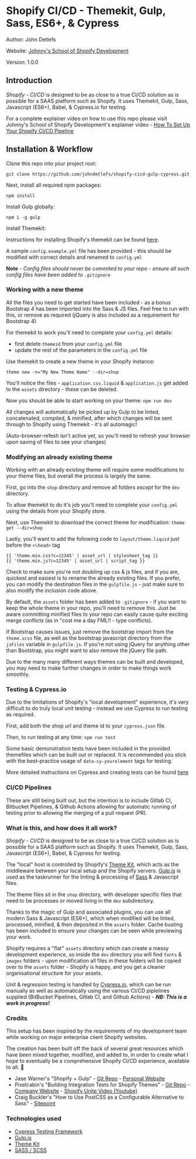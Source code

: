 # Shopify CI/CD - Themekit, Gulp, Sass, ES6+, & Cypress

Author: John Detlefs

Website: [Johnny's School of Shopify Development](https://johnnysdevschool.com.au)

Version: 1.0.0

## Introduction

_Shopify - CI/CD_ is designed to be as close to a true CI/CD solution as is possible for a SAAS platform such as Shopify. It uses Themekit, Gulp, Sass, Javascript (ES6+), Babel, & Cypress.io for testing.

For a complete explainer video on how to use this repo please visit Johnny's School of Shopify Development's explainer video - [How To Set Up Your Shopify CI/CD Pipeline](https://johnnysdevschool.com.au/how-to-set-up-shopify-ci-cd-pipeline)

## Installation & Workflow

Clone this repo into your project root:

`git clone https://github.com/johndetlefs/shopify-cicd-gulp-cypress.git`

Next, install all required npm packages:

`npm install`

Install Gulp globally:

`npm i -g gulp`

Install Themekit:

Instructions for installing Shopify's themekit can be found [here](https://shopify.dev/tools/theme-kit/getting-started).

A sample `config.example.yml` file has been provided - this should be modified with correct details and renamed to `config.yml`

**Note** - _Config files should never be commited to your repo - ensure all such config files have been added to `.gitignore`_

### Working with a new theme

All the files you need to get started have been included - as a bonus Bootstrap 4 has been imported into the Sass & JS files. Feel free to run with this, or remove as required (jQuery is also included as a requirement for Bootstrap 4)

For themekit to work you'll need to complete your `config.yml` details:

- first delete `themeid` from your `config.yml` file
- update the rest of the parameters in the `config.yml` file

Use themekit to create a new theme in your Shopify instance:

`theme new -n="My New Theme Name" --dir=shop`

You'll notice the files - `application.css.liquid` & `application.js` get added to the `assets` directory - these can be deleted.

Now you should be able to start working on your theme:
`npm run dev`

All changes will automatically be picked up by Gulp to be linted, concatenated, compiled, & minified, after which changes will be sent through to Shopify using Themekit - it's all automagic!

(Auto-browser-refesh isn't active yet, so you'll need to refresh your browser upon saving of files to see your changes)

### Modifying an already existing theme

Working with an already existing theme will require some modifications to your theme files, but overall the process is largely the same.

First, go into the `shop` directory and remove all folders _except_ for the `dev` directory.

To allow themekit to do it's job you'll need to complete your `config.yml` using the details from your Shopify store.

Next, use Themekit to download the correct theme for modification:
`theme get --dir=shop`

Lastly, you'll want to add the following code to `layout/theme.liquid` just before the `<\head>` tag

```liquid
{{ 'theme.min.css?c=12345' | asset_url | stylesheet_tag }}
{{ 'theme.min.js?c=12345' | asset_url | script_tag }}
```

Check to make sure you're not doubling up css & js files, and if you are, quickest and easiest is to rename the already existing files. If you prefer, you can modify the destination files in the `gulpfile.js` - just make sure to also modify the inclusion code above.

By default, the `assets` folder has been added to `.gitignore` - if you want to keep the whole theme in your repo, you'll need to remove this. Just be aware committing minified files to your repo can easily cause quite exciting merge conflicts (as in "cost me a day FML!! - type conflicts).

If Bootstrap causes issues, just remove the bootstrap import from the `theme.scss` file, as well as the bootstrap javascript directory from the `jsFiles` variable in `gulpfile.js`. If you're not using jQuery for anything other than Bootstrap, you might want to also remove the jQuery file path.

Due to the many many different ways themes can be built and developed, you may need to make further changes in order to make things work smoothly.

### Testing & Cypress.io

Due to the limitations of Shopify's "local development" experience, it's very difficult to do truly local unit testing - instead we use Cypress to run testing as required.

First, add both the shop url and theme id to your `cypress.json` file.

Then, to run testing at any time:
`npm run test`

Some basic demonstration tests have been included in the provided themefiles which can be built out or replaced. It is recommended you stick with the best-practice usage of `data-cy-yourelement` tags for testing.

More detailed instructions on Cypress and creating tests can be found [here](https://docs.cypress.io/guides/getting-started/writing-your-first-test.html)

### CI/CD Pipelines

These are still being built out, but the intention is to include Gitlab CI, Bitbucket Pipelines, & Github Actions allowing for automatic running of testing prior to allowing the merging of a pull request (PR).

### What is this, and how does it all work?

_Shopify - CI/CD_ is designed to be as close to a true CI/CD solution as is possible for a SAAS platform such as Shopify. It uses Themekit, Gulp, Sass, Javascript (ES6+), Babel, & Cypress for testing.

The "local" host is controlled by Shopify's [Theme Kit](https://shopify.github.io/themekit/ "Shopify Theme Kit GitHub page"), which acts as the middleware between your local setup and the Shopify servers. [Gulp.js](http://gulpjs.com/ "Gulp.js website") is used as the taskrunner for the linting & processing of [Sass](http://sass-lang.com/ "SASS website") & Javascript files.

The theme files sit in the `shop` directory, with developer specific files that need to be processes or moved living in the `dev` subdirectory.

Thanks to the magic of Gulp and associated plugins, you can use all modern Sass & Javascript (ES6+), which when modified will be linted, processed, minified, & then deposited in the `assets` folder. Cache busting has been included to ensure your changes can be seen while previewing your work.

Shopify requires a "flat" `assets` directory which can create a messy development experience, so inside the `dev` directory you will find `fonts` & `images` folders - upon modification all files in these folders will be copied over to the `assets` folder - Shopify is happy, and you get a cleaner organisational structure for your assets.

Unit & regression testing is handled by [Cypress.io](https://cypress.io "Cypress Testing Framework"), which can be run manually as well as automatically using the various CI/CD piplelines supplied (BitBucket Pipelines, Gitlab CI, and Github Actions) - **_NB: This is a work in progress!_**

### Credits

This setup has been inspired by the requirements of my development team while working on major enterprise client Shopify websites.

The creation has been built off the back of several great resources which have been mixed together, modified, and added to, in order to create what I hope to eventually be a comprehensive Shopify CI/CD experience, available to all. 🙂

- Jase Warner's "Shopify + Gulp" - [Git Repo](https://github.com/jasewarner/gulp-shopify) - [Personal Website](https://jase.io)
- Pixelcabin's "Building Integration Tests for Shopify Themes" - [Git Repo](https://github.com/pixelcabin/shopify_theme_integration_tests) - [Company Website](https://pixelcabin.io) - [Shopify Unite Video (Youtube)](http://bit.ly/pixelcabin-unite-gh)
- Craig Buckler's "How to Use PostCSS as a Configurable Alternative to Sass" - [Sitepoint](https://www.sitepoint.com/postcss-sass-configurable-alternative/)

### Technologies used

- [Cypress Testing Framework](https://cypress.io)
- [Gulp.js](http://gulpjs.com/ "Gulp.js website")
- [Theme Kit](https://shopify.github.io/themekit/ "Shopify Theme Kit GitHub page")
- [SASS / SCSS](http://sass-lang.com/ "SASS website")
